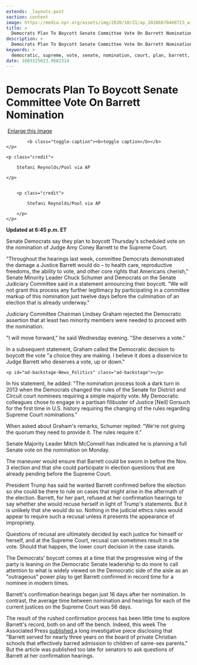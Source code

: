 ```yaml
--- 
extends: _layouts.post 
section: content 
image: https://media.npr.org/assets/img/2020/10/21/ap_20286670468723_wide-7e0e23a75fe6efd6d888ab7098de7463f3c718a6.jpg?s=1400 
title: > 
  Democrats Plan To Boycott Senate Committee Vote On Barrett Nomination 
description: > 
  Democrats Plan To Boycott Senate Committee Vote On Barrett NominationEnlarge this image toggle caption Stefani Reynolds/Pool via AP Stefani Reynolds/Pool via APUpdated at 6:45 p.m.ETSenate Democrats say they plan to boycott Thursday's scheduled vote on the nomination of Judge Amy Coney Barrett to the Supreme Court."Throughout the hearings last week, committee Democrats demonstrated the damage a Justice Barrett would do – to health care, reproductive freedoms, the ability to vote, and other core rights that Americans cherish," Senate Minority Leader Chuck Schumer and Democrats on the Senate Judiciary Committee said in a statement announcing their boycott.Senate Majority Leader Mitch McConnell has indicated he is planning a full Senate vote on the nomination on Monday.In contrast, the average time between nomination and hearings for each of the current justices on the Supreme Court was 56 days. 
keywords: > 
  democratic, supreme, vote, senate, nomination, court, plan, barrett, hearings, election, democrats, boycott, committee 
date: 1603325023.9682314 
--- 
```

<div><p class="storytitle">
      <h1>Democrats Plan To Boycott Senate Committee Vote On Barrett Nomination</h1>
   
   
   
</p><img src="https://media.npr.org/assets/img/2020/10/21/ap_20286670468723-3795589e2593cc607e5d920b37d3149887911078-s1100-c15.jpg" class="img lazyOnLoad" alt="">
        <a class="enlargelink" href="https://media.npr.org/assets/img/2020/10/21/ap_20286670468723-3795589e2593cc607e5d920b37d3149887911078-s1200.jpg">Enlarge this image</a>
        <p class="caption-wrap">
         


            <b class="toggle-caption"><b>toggle caption</b></b>
    </p>

    <p class="credit">
        
        Stefani Reynolds/Pool via AP
        
    </p>
<img alt="">
    <p class="image_data">
         
        <p class="credit">
            
            Stefani Reynolds/Pool via AP
            
        </p>
    </p>
<p><strong>Updated at 6:45 p.m. ET</strong></p>   <p>Senate Democrats say they plan to boycott Thursday's scheduled vote on the nomination of Judge Amy Coney Barrett to the Supreme Court.  </p>   <p>"Throughout the hearings last week, committee Democrats demonstrated the damage a Justice Barrett would do &#8211; to health care, reproductive freedoms, the ability to vote, and other core rights that Americans cherish," Senate Minority Leader Chuck Schumer and Democrats on the Senate Judiciary Committee said in a statement announcing their boycott. "We will not grant this process any further legitimacy by participating in a committee markup of this nomination just twelve days before the culmination of an election that is already underway."</p>   <p>Judiciary Committee Chairman Lindsey Graham rejected the Democratic assertion that at least two minority members were needed to proceed with the nomination. </p>   <p>"I will move forward," he said Wednesday evening. "She deserves a vote."</p>   <p>In a subsequent statement, Graham called the Democratic decision to boycott the vote "a choice they are making. I believe it does a disservice to Judge Barrett who deserves a vote, up or down."<strong> </strong></p>   
    

    <p id="ad-backstage-News_Politics" class="ad-backstage"></p>

   <p>In his statement, he added: "The nomination process took a dark turn in 2013 when the Democrats changed the rules of the Senate for District and Circuit court nominees requiring a simple majority vote. My Democratic colleagues chose to engage in a partisan filibuster of Justice [Neil] Gorsuch for the first time in U.S. history requiring the changing of the rules regarding Supreme Court nominations." </p>   <p>When asked about Graham's remarks, Schumer replied: "We're not giving the quorum they need to provide it. The rules require it."</p>   <p>Senate Majority Leader Mitch McConnell has indicated he is planning a full Senate vote on the nomination on Monday. </p>   <p>The maneuver would ensure that Barrett could be sworn in before the Nov. 3 election and that she could participate in election questions that are already pending before the Supreme Court. </p>   <p>President Trump has said he wanted Barrett confirmed before the election so she could be there to rule on cases that might arise in the aftermath of the election. Barrett, for her part, refused at her confirmation hearings to say whether she would recuse herself in light of Trump's statements. But it is unlikely that she would do so. Nothing in the judicial ethics rules would appear to require such a recusal unless it presents the appearance of impropriety. </p>   <p>Questions of recusal are ultimately decided by each justice for himself or herself, and at the Supreme Court, recusal can sometimes result in a tie vote. Should that happen, the lower court decision in the case stands.</p>   <p>The Democrats' boycott comes at a time that the progressive wing of the party is leaning on the Democratic Senate leadership to do more to call attention to what is widely viewed on the Democratic side of the aisle as an "outrageous" power play to get Barrett confirmed in record time for a nominee in modern times. </p>   <p>Barrett's confirmation hearings began just 16 days after her nomination. In contrast, the average time between nomination and hearings for each of the current justices on the Supreme Court was 56 days. </p>   <p>The result of the rushed confirmation process has been little time to explore Barrett's record, both on and off the bench. Indeed, this week The Associated Press <a href="https://apnews.com/article/south-bend-only-on-ap-amy-coney-barrett-minnesota-virginia-a8bbabea9ee4d2fb13c6079c09f2f075">published </a>a long investigative piece disclosing that "Barrett served for nearly three years on the board of private Christian schools that effectively  barred admission to children of same-sex parents." But the article was published too late for senators to ask questions of Barrett at her confirmation hearings.</p>
</div>